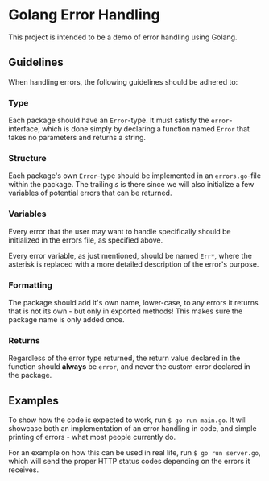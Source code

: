 # Golang Error Handling
This project is intended to be a demo of error handling using Golang.

## Guidelines
When handling errors, the following guidelines should be adhered to:

### Type
Each package should have an `Error`-type. It must satisfy the `error`-interface, which is done simply by declaring a
function named `Error` that takes no parameters and returns a string.

### Structure
Each package's own `Error`-type should be implemented in an `errors.go`-file within the package. The trailing _s_ is
there since we will also initialize a few variables of potential errors that can be returned.

### Variables
Every error that the user may want to handle specifically should be initialized in the errors file, as specified above.

Every error variable, as just mentioned, should be named `Err*`, where the asterisk is replaced with a more detailed
description of the error's purpose.

### Formatting
The package should add it's own name, lower-case, to any errors it returns that is not its own - but only in exported
methods! This makes sure the package name is only added once.

### Returns
Regardless of the error type returned, the return value declared in the function should **always** be `error`, and never
the custom error declared in the package.


## Examples
To show how the code is expected to work, run `$ go run main.go`. It will showcase both an implementation of an error
handling in code, and simple printing of errors - what most people currently do.

For an example on how this can be used in real life, run `$ go run server.go`, which will send the proper HTTP status
codes depending on the errors it receives.